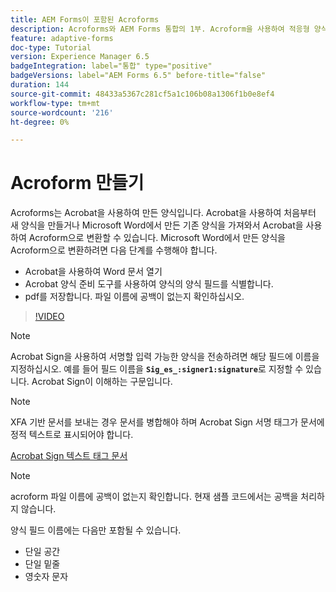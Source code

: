 ```yaml
---
title: AEM Forms이 포함된 Acroforms
description: Acroforms와 AEM Forms 통합의 1부. Acroform을 사용하여 적응형 양식을 만들고 데이터를 병합하여 PDF을 가져올 수 있습니다.
feature: adaptive-forms
doc-type: Tutorial
version: Experience Manager 6.5
badgeIntegration: label="통합" type="positive"
badgeVersions: label="AEM Forms 6.5" before-title="false"
duration: 144
source-git-commit: 48433a5367c281cf5a1c106b08a1306f1b0e8ef4
workflow-type: tm+mt
source-wordcount: '216'
ht-degree: 0%

---
```



# Acroform 만들기

Acroforms는 Acrobat을 사용하여 만든 양식입니다. Acrobat을 사용하여 처음부터 새 양식을 만들거나 Microsoft Word에서 만든 기존 양식을 가져와서 Acrobat을 사용하여 Acroform으로 변환할 수 있습니다. Microsoft Word에서 만든 양식을 Acroform으로 변환하려면 다음 단계를 수행해야 합니다.

* Acrobat을 사용하여 Word 문서 열기
* Acrobat 양식 준비 도구를 사용하여 양식의 양식 필드를 식별합니다.
* pdf를 저장합니다. 파일 이름에 공백이 없는지 확인하십시오.


>[!VIDEO](https://video.tv.adobe.com/v/22575?quality=12&learn=on)

>[!NOTE]
>
>Acrobat Sign을 사용하여 서명할 입력 가능한 양식을 전송하려면 해당 필드에 이름을 지정하십시오. 예를 들어 필드 이름을 **`Sig_es_:signer1:signature`**&#x200B;로 지정할 수 있습니다. Acrobat Sign이 이해하는 구문입니다.

>[!NOTE]
>
>XFA 기반 문서를 보내는 경우 문서를 병합해야 하며 Acrobat Sign 서명 태그가 문서에 정적 텍스트로 표시되어야 합니다.

[Acrobat Sign 텍스트 태그 문서](https://helpx.adobe.com/sign/using/text-tag.html)

>[!NOTE]
>
>acroform 파일 이름에 공백이 없는지 확인합니다. 현재 샘플 코드에서는 공백을 처리하지 않습니다.
>
>양식 필드 이름에는 다음만 포함될 수 있습니다.
>
>* 단일 공간
>* 단일 밑줄
>* 영숫자 문자
